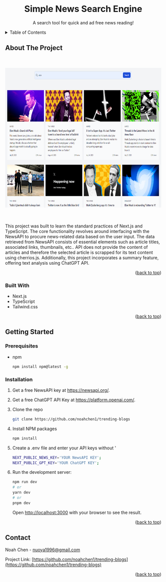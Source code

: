 <!-- PROJECT LOGO -->
<br />
<div id="readme-top" align="center">
  <h1 align="center">Simple News Search Engine</h1>

  <p align="center">
    A search tool for quick and ad free news reading!
    <br />
  </p>
</div>

<!-- TABLE OF CONTENTS -->
<details>
  <summary>Table of Contents</summary>
  <ol>
    <li>
      <a href="#about-the-project">About The Project</a>
      <ul>
        <li><a href="#built-with">Built With</a></li>
      </ul>
    </li>
    <li>
      <a href="#getting-started">Getting Started</a>
      <ul>
        <li><a href="#prerequisites">Prerequisites</a></li>
        <li><a href="#installation">Installation</a></li>
      </ul>
    </li>
    <li><a href="#contact">Contact</a></li>
  </ol>
</details>



<!-- ABOUT THE PROJECT -->
## About The Project

<!-- ![Project Screen Shot](/screenshot.png) -->
</br>
</br>
<div align="center">
    <img src="./screenshot.png" alt="Logo" width="auto" height="450" >
</div>
</br>
</br>

This project was built to learn the standard practices of Next.js and TypeScript. The core functionality revolves around interfacing with the NewsAPI to procure news-related data based on the user input. The data retrieved from NewsAPI consists of essential elements such as article titles, associated links, thumbnails, etc.. API does not provide the content of articles and therefore the selected article is scrapped for its text content using cherrios.js. Additionally, this project incorporates a summary feature, offering text analysis using ChatGPT API. 

<p align="right">(<a href="#readme-top">back to top</a>)</p>



### Built With

* Next.js
* TypeScript
* Tailwind.css

<p align="right">(<a href="#readme-top">back to top</a>)</p>


<!-- GETTING STARTED -->
## Getting Started

### Prerequisites

* npm
  ```sh
  npm install npm@latest -g
  ```

### Installation

1. Get a free NewsAPI key at https://newsapi.org/.

2. Get a free ChatGPT API Key at https://platform.openai.com/.

3. Clone the repo
   ```sh
   git clone https://github.com/noahchen1/trending-blogs
   ```
4. Install NPM packages
   ```sh
   npm install
   ```
5. Create a .env file and enter your API keys without '
   ```sh
   NEXT_PUBLIC_NEWS_KEY='YOUR NewsAPI KEY';
   NEXT_PUBLIC_GPT_KEY='YOUR ChatGPT KEY';
   ```
6. Run the development server: 
    ```bash
    npm run dev
    # or
    yarn dev
    # or
    pnpm dev
    ```

    Open [http://localhost:3000](http://localhost:3000) with your browser to see the result.

<p align="right">(<a href="#readme-top">back to top</a>)</p>

<!-- CONTACT -->
## Contact

Noah Chen - nuoya1996@gmail.com

Project Link: [https://github.com/noahchen1/trending-blogs](https://github.com/noahchen1/trending-blogs)

<p align="right">(<a href="#readme-top">back to top</a>)</p>
